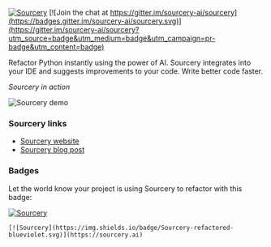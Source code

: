 [![Sourcery](https://img.shields.io/badge/Sourcery-refactored-blueviolet.svg)](https://sourcery.ai)  [![Join the chat at https://gitter.im/sourcery-ai/sourcery](https://badges.gitter.im/sourcery-ai/sourcery.svg)](https://gitter.im/sourcery-ai/sourcery?utm_source=badge&utm_medium=badge&utm_campaign=pr-badge&utm_content=badge)

Refactor Python instantly using the power of AI. Sourcery integrates into your IDE and suggests improvements to your code. Write better code faster.

*Sourcery in action*

![Sourcery demo](sourcery-demo.gif)

### Sourcery links
- [Sourcery website](https://sourcery.ai)
- [Sourcery blog post](https://sourcery.ai/blog/introducing-sourcery/)

### Badges
Let the world know your project is using Sourcery to refactor with this badge:

[![Sourcery](https://img.shields.io/badge/Sourcery-refactored-blueviolet.svg)](https://sourcery.ai)

    [![Sourcery](https://img.shields.io/badge/Sourcery-refactored-blueviolet.svg)](https://sourcery.ai)
